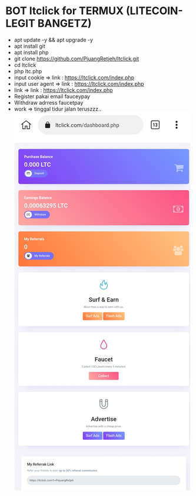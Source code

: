 # BOT ltclick for TERMUX (LITECOIN-LEGIT BANGETZ)
- apt update -y && apt upgrade -y
- apt install git
- apt install php
- git clone https://github.com/PjuangRetjeh/ltclick.git
- cd ltclick
- php ltc.php
- input cookie => link : https://ltclick.com/index.php
- input user agent  => link : https://ltclick.com/index.php
- link => link : https://ltclick.com/index.php
- Register pakai email fauceypay
- Withdraw adrress faucetpay
- work => tinggal tidur jalan teruszzz..
![](https://github.com/PjuangRetjeh/ltclick/blob/master/Screenshot_2022-01-31-08-32-24-43%5B1%5D.jpg)
